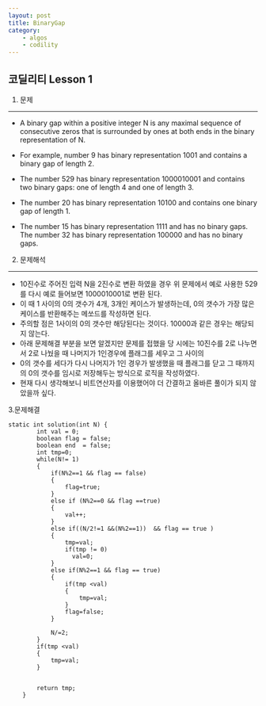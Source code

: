 ```yaml
---
layout: post
title: BinaryGap
category:
    - algos
    - codility
---
```

코딜리티 Lesson 1
--- 
1. 문제
---
- A binary gap within a positive integer N is any maximal sequence of consecutive zeros that is surrounded by ones at both ends in the   binary representation of N.

- For example, number 9 has binary representation 1001 and contains a binary gap of length 2. 
- The number 529 has binary representation 1000010001 and contains two binary gaps: one of length 4 and one of length 3. 
- The number 20 has binary representation 10100 and contains one binary gap of length 1. 
- The number 15 has binary representation 1111 and has no binary gaps. The number 32 has binary representation 100000 and has no binary   gaps.


2. 문제해석
---
- 10진수로 주어진 입력 N을  2진수로 변환 하였을 경우 위 문제에서 예로 사용한 529를 다시 예로 들어보면 1000010001로 변환 된다.
- 이 때 1 사이의 0의 갯수가 4개, 3개인 케이스가 발생하는데, 0의 갯수가 가장 많은 케이스를 반환해주는 메쏘드를 작성하면 된다.
- 주의할 점은 1사이의 0의 갯수만 해당된다는 것이다. 10000과 같은 경우는 해당되지 않는다.
- 아래 문제해결 부분을 보면 알겠지만 문제를 접했을 당 시에는 10진수를 2로 나누면서  2로 나눴을 때 나머지가 1인경우에 플래그를 세우고 그 사이의 
- 0의 갯수를 세다가 다시 나머지가 1인 경우가 발생했을 때 플래그를 닫고 그 때까지의 0의 갯수를 임시로 저장해두는 방식으로 로직을 작성하였다.
- 현재 다시 생각해보니 비트연산자를 이용했어야 더 간결하고 올바른 풀이가 되지 않았을까 싶다.

3.문제해결

```
static int solution(int N) {
		int val = 0;
		boolean flag = false;
		boolean end  = false;
		int tmp=0;
		while(N!= 1)
		{
			if(N%2==1 && flag == false)
			{
				flag=true;
			}
			else if (N%2==0 && flag ==true)
			{
				val++;
			}
			else if((N/2!=1 &&(N%2==1))  && flag == true )
			{
				tmp=val;
				if(tmp != 0)
				  val=0;
			}
			else if(N%2==1 && flag == true)
			{
				if(tmp <val)
				{
					tmp=val;
				}
				flag=false;
			}
			
			N/=2;
		}
		if(tmp <val)
		{
			tmp=val;
		}
		
		
		return tmp;
	}
```
